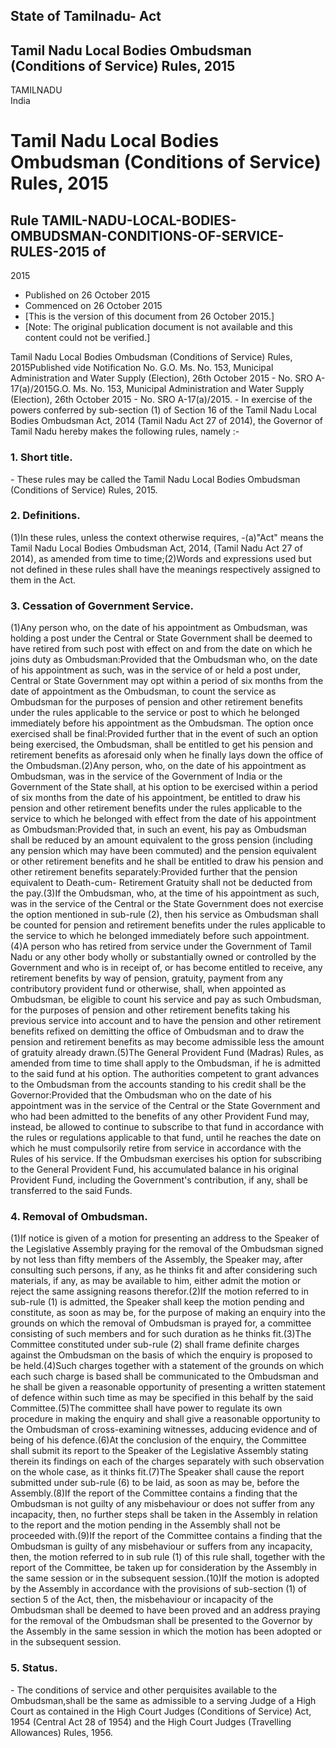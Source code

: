 ## State of Tamilnadu- Act

## Tamil Nadu Local Bodies Ombudsman (Conditions of Service) Rules, 2015

TAMILNADU  
India

# Tamil Nadu Local Bodies Ombudsman (Conditions of Service) Rules, 2015

## Rule TAMIL-NADU-LOCAL-BODIES-OMBUDSMAN-CONDITIONS-OF-SERVICE-RULES-2015 of
2015

  * Published on 26 October 2015 
  * Commenced on 26 October 2015 
  * [This is the version of this document from 26 October 2015.] 
  * [Note: The original publication document is not available and this content could not be verified.] 

Tamil Nadu Local Bodies Ombudsman (Conditions of Service) Rules, 2015Published
vide Notification No. G.O. Ms. No. 153, Municipal Administration and Water
Supply (Election), 26th October 2015 - No. SRO A-17(a)/2015G.O. Ms. No. 153,
Municipal Administration and Water Supply (Election), 26th October 2015 - No.
SRO A-17(a)/2015. - In exercise of the powers conferred by sub-section (1) of
Section 16 of the Tamil Nadu Local Bodies Ombudsman Act, 2014 (Tamil Nadu Act
27 of 2014), the Governor of Tamil Nadu hereby makes the following rules,
namely :-

### 1. Short title.

\- These rules may be called the Tamil Nadu Local Bodies Ombudsman (Conditions
of Service) Rules, 2015.

### 2. Definitions.

(1)In these rules, unless the context otherwise requires, -(a)"Act" means the
Tamil Nadu Local Bodies Ombudsman Act, 2014, (Tamil Nadu Act 27 of 2014), as
amended from time to time;(2)Words and expressions used but not defined in
these rules shall have the meanings respectively assigned to them in the Act.

### 3. Cessation of Government Service.

(1)Any person who, on the date of his appointment as Ombudsman, was holding a
post under the Central or State Government shall be deemed to have retired
from such post with effect on and from the date on which he joins duty as
Ombudsman:Provided that the Ombudsman who, on the date of his appointment as
such, was in the service of or held a post under, Central or State Government
may opt within a period of six months from the date of appointment as the
Ombudsman, to count the service as Ombudsman for the purposes of pension and
other retirement benefits under the rules applicable to the service or post to
which he belonged immediately before his appointment as the Ombudsman. The
option once exercised shall be final:Provided further that in the event of
such an option being exercised, the Ombudsman, shall be entitled to get his
pension and retirement benefits as aforesaid only when he finally lays down
the office of the Ombudsman.(2)Any person, who, on the date of his appointment
as Ombudsman, was in the service of the Government of India or the Government
of the State shall, at his option to be exercised within a period of six
months from the date of his appointment, be entitled to draw his pension and
other retirement benefits under the rules applicable to the service to which
he belonged with effect from the date of his appointment as Ombudsman:Provided
that, in such an event, his pay as Ombudsman shall be reduced by an amount
equivalent to the gross pension (including any pension which may have been
commuted) and the pension equivalent or other retirement benefits and he shall
be entitled to draw his pension and other retirement benefits
separately:Provided further that the pension equivalent to Death-cum-
Retirement Gratuity shall not be deducted from the pay.(3)If the Ombudsman,
who, at the time of his appointment as such, was in the service of the Central
or the State Government does not exercise the option mentioned in sub-rule
(2), then his service as Ombudsman shall be counted for pension and retirement
benefits under the rules applicable to the service to which he belonged
immediately before such appointment.(4)A person who has retired from service
under the Government of Tamil Nadu or any other body wholly or substantially
owned or controlled by the Government and who is in receipt of, or has become
entitled to receive, any retirement benefits by way of pension, gratuity,
payment from any contributory provident fund or otherwise, shall, when
appointed as Ombudsman, be eligible to count his service and pay as such
Ombudsman, for the purposes of pension and other retirement benefits taking
his previous service into account and to have the pension and other retirement
benefits refixed on demitting the office of Ombudsman and to draw the pension
and retirement benefits as may become admissible less the amount of gratuity
already drawn.(5)The General Provident Fund (Madras) Rules, as amended from
time to time shall apply to the Ombudsman, if he is admitted to the said fund
at his option. The authorities competent to grant advances to the Ombudsman
from the accounts standing to his credit shall be the Governor:Provided that
the Ombudsman who on the date of his appointment was in the service of the
Central or the State Government and who had been admitted to the benefits of
any other Provident Fund may, instead, be allowed to continue to subscribe to
that fund in accordance with the rules or regulations applicable to that fund,
until he reaches the date on which he must compulsorily retire from service in
accordance with the Rules of his service. If the Ombudsman exercises his
option for subscribing to the General Provident Fund, his accumulated balance
in his original Provident Fund, including the Government's contribution, if
any, shall be transferred to the said Funds.

### 4. Removal of Ombudsman.

(1)If notice is given of a motion for presenting an address to the Speaker of
the Legislative Assembly praying for the removal of the Ombudsman signed by
not less than fifty members of the Assembly, the Speaker may, after consulting
such persons, if any, as he thinks fit and after considering such materials,
if any, as may be available to him, either admit the motion or reject the same
assigning reasons therefor.(2)If the motion referred to in sub-rule (1) is
admitted, the Speaker shall keep the motion pending and constitute, as soon as
may be, for the purpose of making an enquiry into the grounds on which the
removal of Ombudsman is prayed for, a committee consisting of such members and
for such duration as he thinks fit.(3)The Committee constituted under sub-rule
(2) shall frame definite charges against the Ombudsman on the basis of which
the enquiry is proposed to be held.(4)Such charges together with a statement
of the grounds on which each such charge is based shall be communicated to the
Ombudsman and he shall be given a reasonable opportunity of presenting a
written statement of defence within such time as may be specified in this
behalf by the said Committee.(5)The committee shall have power to regulate its
own procedure in making the enquiry and shall give a reasonable opportunity to
the Ombudsman of cross-examining witnesses, adducing evidence and of being of
his defence.(6)At the conclusion of the enquiry, the Committee shall submit
its report to the Speaker of the Legislative Assembly stating therein its
findings on each of the charges separately with such observation on the whole
case, as it thinks fit.(7)The Speaker shall cause the report submitted under
sub-rule (6) to be laid, as soon as may be, before the Assembly.(8)If the
report of the Committee contains a finding that the Ombudsman is not guilty of
any misbehaviour or does not suffer from any incapacity, then, no further
steps shall be taken in the Assembly in relation to the report and the motion
pending in the Assembly shall not be proceeded with.(9)If the report of the
Committee contains a finding that the Ombudsman is guilty of any misbehaviour
or suffers from any incapacity, then, the motion referred to in sub rule (1)
of this rule shall, together with the report of the Committee, be taken up for
consideration by the Assembly in the same session or in the subsequent
session.(10)If the motion is adopted by the Assembly in accordance with the
provisions of sub-section (1) of section 5 of the Act, then, the misbehaviour
or incapacity of the Ombudsman shall be deemed to have been proved and an
address praying for the removal of the Ombudsman shall be presented to the
Governor by the Assembly in the same session in which the motion has been
adopted or in the subsequent session.

### 5. Status.

\- The conditions of service and other perquisites available to the
Ombudsman,shall be the same as admissible to a serving Judge of a High Court
as contained in the High Court Judges (Conditions of Service) Act, 1954
(Central Act 28 of 1954) and the High Court Judges (Travelling Allowances)
Rules, 1956.

